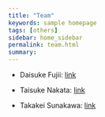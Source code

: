 ```yaml
---
title: "Team"
keywords: sample homepage
tags: [others]
sidebar: home_sidebar
permalink: team.html
summary:
---
```


- Daisuke Fujii: [link](https://sites.google.com/site/fujii0622/home)

- Taisuke Nakata: [link](https://sites.google.com/site/taisukenakata/)

- Takakei Sunakawa: [link](https://tkksnk.github.io/)
